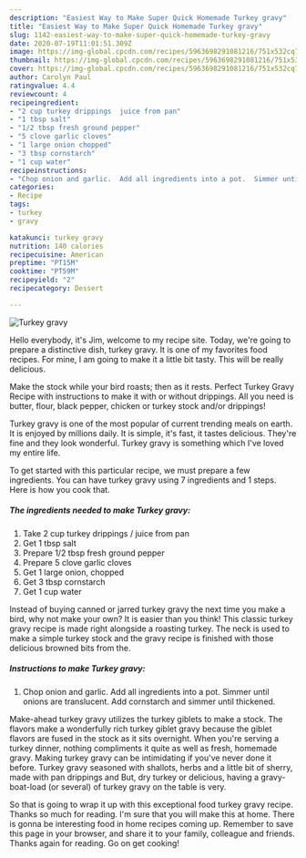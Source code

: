 ```yaml
---
description: "Easiest Way to Make Super Quick Homemade Turkey gravy"
title: "Easiest Way to Make Super Quick Homemade Turkey gravy"
slug: 1142-easiest-way-to-make-super-quick-homemade-turkey-gravy
date: 2020-07-19T11:01:51.309Z
image: https://img-global.cpcdn.com/recipes/5963698291081216/751x532cq70/turkey-gravy-recipe-main-photo.jpg
thumbnail: https://img-global.cpcdn.com/recipes/5963698291081216/751x532cq70/turkey-gravy-recipe-main-photo.jpg
cover: https://img-global.cpcdn.com/recipes/5963698291081216/751x532cq70/turkey-gravy-recipe-main-photo.jpg
author: Carolyn Paul
ratingvalue: 4.4
reviewcount: 4
recipeingredient:
- "2 cup turkey drippings  juice from pan"
- "1 tbsp salt"
- "1/2 tbsp fresh ground pepper"
- "5 clove garlic cloves"
- "1 large onion chopped"
- "3 tbsp cornstarch"
- "1 cup water"
recipeinstructions:
- "Chop onion and garlic.  Add all ingredients into a pot.  Simmer until onions are translucent.  Add cornstarch and simmer until thickened."
categories:
- Recipe
tags:
- turkey
- gravy

katakunci: turkey gravy 
nutrition: 140 calories
recipecuisine: American
preptime: "PT15M"
cooktime: "PT59M"
recipeyield: "2"
recipecategory: Dessert

---
```



![Turkey gravy](https://img-global.cpcdn.com/recipes/5963698291081216/751x532cq70/turkey-gravy-recipe-main-photo.jpg)

Hello everybody, it's Jim, welcome to my recipe site. Today, we're going to prepare a distinctive dish, turkey gravy. It is one of my favorites food recipes. For mine, I am going to make it a little bit tasty. This will be really delicious.

Make the stock while your bird roasts; then as it rests. Perfect Turkey Gravy Recipe with instructions to make it with or without drippings. All you need is butter, flour, black pepper, chicken or turkey stock and/or drippings!

Turkey gravy is one of the most popular of current trending meals on earth. It is enjoyed by millions daily. It is simple, it's fast, it tastes delicious. They're fine and they look wonderful. Turkey gravy is something which I've loved my entire life.


To get started with this particular recipe, we must prepare a few ingredients. You can have turkey gravy using 7 ingredients and 1 steps. Here is how you cook that.

<!--inarticleads1-->

##### The ingredients needed to make Turkey gravy:

1. Take 2 cup turkey drippings / juice from pan
1. Get 1 tbsp salt
1. Prepare 1/2 tbsp fresh ground pepper
1. Prepare 5 clove garlic cloves
1. Get 1 large onion, chopped
1. Get 3 tbsp cornstarch
1. Get 1 cup water


Instead of buying canned or jarred turkey gravy the next time you make a bird, why not make your own? It is easier than you think! This classic turkey gravy recipe is made right alongside a roasting turkey. The neck is used to make a simple turkey stock and the gravy recipe is finished with those delicious browned bits from the. 

<!--inarticleads2-->

##### Instructions to make Turkey gravy:

1. Chop onion and garlic.  Add all ingredients into a pot.  Simmer until onions are translucent.  Add cornstarch and simmer until thickened.


Make-ahead turkey gravy utilizes the turkey giblets to make a stock. The flavors make a wonderfully rich turkey giblet gravy because the giblet flavors are fused in the stock as it sits overnight. When you&#39;re serving a turkey dinner, nothing compliments it quite as well as fresh, homemade gravy. Making turkey gravy can be intimidating if you&#39;ve never done it before. Turkey gravy seasoned with shallots, herbs and a little bit of sherry, made with pan drippings and But, dry turkey or delicious, having a gravy-boat-load (or several) of turkey gravy on the table is very. 

So that is going to wrap it up with this exceptional food turkey gravy recipe. Thanks so much for reading. I'm sure that you will make this at home. There is gonna be interesting food in home recipes coming up. Remember to save this page in your browser, and share it to your family, colleague and friends. Thanks again for reading. Go on get cooking!
